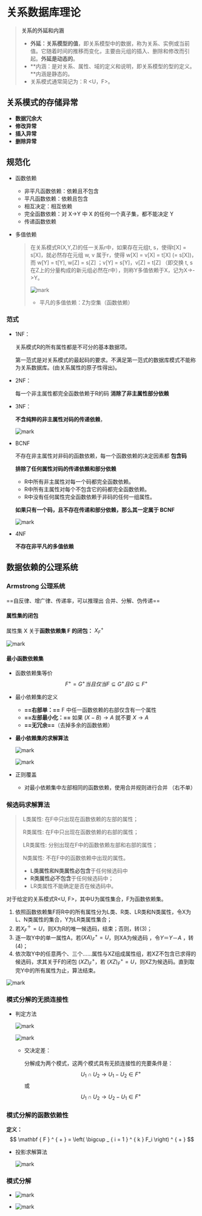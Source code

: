 # 关系数据库理论

> **关系的外延和内涵**
>
> - **外延：关系模型的值**，即关系模型中的数据，称为关系、实例或当前值。它随着时间的推移而变化，主要由元组的插入、删除和修改而引起。**外延是动态的**。
> - **内涵：是对关系、属性、域的定义和说明，即关系模型的型的定义。**内涵是静态的。
> - 关系模式通常简记为：R <U，F>。

## 关系模式的存储异常

- **数据冗余大**
- **修改异常**
- **插入异常**
- **删除异常**

## 规范化

- 函数依赖

  - 非平凡函数依赖：依赖且不包含
  - 平凡函数依赖：依赖且包含
  - 相互决定：相互依赖
  - 完全函数依赖：对 X->Y 中 X 的任何一个真子集，都不能决定 Y
  - 传递函数依赖

- 多值依赖

  > 在关系模式R(X,Y,Z)的任一关系r中，如果存在元组t, s，使得t[X] = s[X]，就必然存在元组 w,
  > v 属于r，使得 w[X] = v[X] = t[X]  (= s[X])，而 w[Y] = t[Y], w[Z] = s[Z] ；v[Y] = s[Y]，v[Z] = t[Z] （即交换 t, s 在Z上的分量构成的新元组必然在r中），则称Y多值依赖于X，记为X->->Y。
  >
  > ![mark](http://media.sumblog.cn/blog/20181230/3ROk0u02Y3mW.png?imageMogr2/thumbnail/!50p)
  >
  > - 平凡的多值依赖：Z为空集（函数依赖）

### 范式

- 1NF：

  关系模式R的所有属性都是不可分的基本数据项。

  第一范式是对关系模式的最起码的要求。不满足第一范式的数据库模式不能称为关系数据库。(由关系属性的原子性得出)。

- 2NF：

  每一个非主属性都完全函数依赖于R的码 **消除了非主属性部分依赖**

- 3NF：

  **不含纯粹的非主属性对码的传递依赖**，

  ![mark](http://media.sumblog.cn/blog/20181230/FdWqzNTLQgce.png?imageMogr2/thumbnail/!50p)

- BCNF

  不存在非主属性对非码的函数依赖，每一个函数依赖的决定因素都 **包含码**

  **排除了任何属性对码的传递依赖和部分依赖**

  - R中所有非主属性对每一个码都完全函数依赖。
  - R中所有主属性对每个不包含它的码都完全函数依赖。
  - R中没有任何属性完全函数依赖于非码的任何一组属性。

  **如果只有一个码，且不存在传递和部分依赖，那么其一定属于 BCNF**

  ![mark](http://media.sumblog.cn/blog/20181230/x36U77xRAWTH.png?imageMogr2/thumbnail/!60p)

- 4NF

  **不存在非平凡的多值依赖**

## 数据依赖的公理系统

### Armstrong 公理系统

==自反律、增广律、传递率，可以推理出 合并、分解、伪传递==

#### 属性集的闭包

属性集 X 关于**函数依赖集 F 的闭包：** $X_F^+$

![mark](http://media.sumblog.cn/blog/20181230/BGCo2QOViQgg.png?imageMogr2/thumbnail/!60p)

#### 最小函数依赖集

- 函数依赖集等价
  $$
  F^+=G^+ 当且仅当 F\subseteq G^+ 且 G\subseteq F^+
  $$

- 最小依赖集的定义

  - **==右部单：==** F 中任一函数依赖的右部仅含有一个属性 
  - **==左部最小化：==** 如果 $(X-B)\to A$ 就不要 $X\to A$
  - **==无冗余==**（去掉多余的函数依赖）

- **最小依赖集的求解算法**

  ![mark](http://media.sumblog.cn/blog/20181230/ei7fOdhbqove.png?imageMogr2/thumbnail/!60p)

  ![mark](http://media.sumblog.cn/blog/20181230/g4sgccO1NRYV.png?imageslim)

- 正则覆盖

  - 对最小依赖集中左部相同的函数依赖，使用合并规则进行合并 （右不单）

### 候选码求解算法

> ​    L类属性: 在F中只出现在函数依赖的左部的属性；
>
> ​    R类属性: 在F中只出现在函数依赖的右部的属性；
>
> ​    LR类属性: 分别出现在F中的函数依赖左部和右部的属性；
>
> ​    N类属性: 不在F中的函数依赖中出现的属性。
>
> - **L类属性和N类属性必包含**于任何候选码中
> - **R类属性必不包含**于任何候选码中；
> - LR类属性不能确定是否在候选码中。

对于给定的关系模式R<U, F>，其中U为属性集合，F为函数依赖集。

1. 依照函数依赖集F将R中的所有属性分为L类、R类、LR类和N类属性，令X为L、N类属性的集合，Y为LR类属性集合；
2. 若$X_F^＋=U$，则X为R的唯一候选码，结束；否则，转(3)；
3. 逐一取Y中的单一属性A，若$(XA)_F^+=U$，则XA为候选码 ，令$Y＝Y－{A}$ ，转(4)；
4. 依次取Y中的任意两个、三个……属性与XZ组成属性组，若XZ不包含已求得的候选码，求其关于F的闭包 $(XZ)_F^+$，若 $(XZ)_F^+ =U$，则XZ为候选码。直到取完Y中的所有属性为止，算法结束。

![mark](http://media.sumblog.cn/blog/20181230/1Aqe1qG0CqOL.png?imageMogr2/thumbnail/!60p)

### 模式分解的无损连接性

- 判定方法

  ![mark](http://media.sumblog.cn/blog/20181230/3NrR1QFM6SUP.png?imageMogr2/thumbnail/!60p)

  ![mark](http://media.sumblog.cn/blog/20181230/LW8NtfQ9cRli.png?imageMogr2/thumbnail/!60p)

  - 交决定差：

    分解成为两个模式，这两个模式具有无损连接性的充要条件是：
    $$
    U_1\cap U_2 \to U_1 - U_2 \in F^+
    $$
    或
    $$
    U_1\cap U_2 \to U_2 - U_1 \in F^+
    $$




### 模式分解的函数依赖性

**定义：**
$$
\mathbf { F } ^ { + } = \left( \bigcup _ { i = 1 } ^ { k } F_i \right) ^ { + }
$$

- 投影求解算法

  ![mark](http://media.sumblog.cn/blog/20181230/8RymMb1EjHKb.png?imageMogr2/thumbnail/!60p)

### 模式分解

- ![mark](http://media.sumblog.cn/blog/20181230/yAilSh8cVOXI.png?imageMogr2/thumbnail/!60p)

- ![mark](http://media.sumblog.cn/blog/20181230/eW1QRGUHjUzC.png?imageMogr2/thumbnail/!60p)




